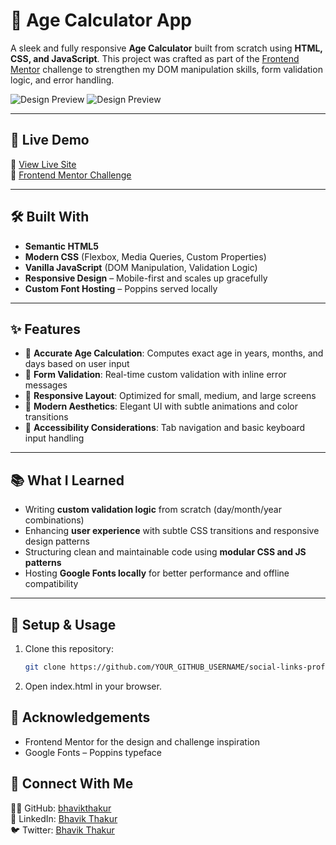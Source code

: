 # 🎂 Age Calculator App

A sleek and fully responsive **Age Calculator** built from scratch using **HTML, CSS, and JavaScript**. This project was crafted as part of the [Frontend Mentor](https://www.frontendmentor.io) challenge to strengthen my DOM manipulation skills, form validation logic, and error handling.

![Design Preview](./design/images/desktop-view.png)
![Design Preview](./design/images/mobile-view.png)

---

## 🚀 Live Demo

🔗 [View Live Site](https://bhavikthakur.github.io/age-calculator-app/)  
📁 [Frontend Mentor Challenge](https://www.frontendmentor.io/challenges/age-calculator-app-dF9DFFpj-Q)

---

## 🛠️ Built With

- **Semantic HTML5**
- **Modern CSS** (Flexbox, Media Queries, Custom Properties)
- **Vanilla JavaScript** (DOM Manipulation, Validation Logic)
- **Responsive Design** – Mobile-first and scales up gracefully
- **Custom Font Hosting** – Poppins served locally

---

## ✨ Features

- 📆 **Accurate Age Calculation**: Computes exact age in years, months, and days based on user input
- 🚫 **Form Validation**: Real-time custom validation with inline error messages
- 💅 **Responsive Layout**: Optimized for small, medium, and large screens
- 🎨 **Modern Aesthetics**: Elegant UI with subtle animations and color transitions
- 🧠 **Accessibility Considerations**: Tab navigation and basic keyboard input handling

---

## 📚 What I Learned

- Writing **custom validation logic** from scratch (day/month/year combinations)
- Enhancing **user experience** with subtle CSS transitions and responsive design patterns
- Structuring clean and maintainable code using **modular CSS and JS patterns**
- Hosting **Google Fonts locally** for better performance and offline compatibility

---
## 🔧 Setup & Usage  
1. Clone this repository:  
   ```bash
   git clone https://github.com/YOUR_GITHUB_USERNAME/social-links-profile.git    
2. Open index.html in your browser.


## 🤝 Acknowledgements
- Frontend Mentor for the design and challenge inspiration <br>
- Google Fonts – Poppins typeface
  
## 🤝 Connect With Me  
👨‍💻 GitHub: [bhavikthakur](https://github.com/bhavikthakur)  <br>
💼 LinkedIn: [Bhavik Thakur](https://www.linkedin.com/in/bhavik-thakur/)  <br>
🐦 Twitter: [Bhavik Thakur](https://x.com/BhavikkThakur)  <br>

